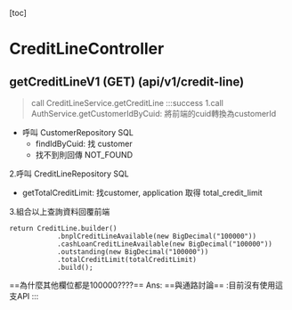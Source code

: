 [toc]

# CreditLineController
## getCreditLineV1 (GET) (api/v1/credit-line)
> call CreditLineService.getCreditLine
:::success
1.call AuthService.getCustomerIdByCuid: 將前端的cuid轉換為customerId
- 呼叫 CustomerRepository SQL
    - findIdByCuid: 找 customer
    - 找不到則回傳 NOT_FOUND

2.呼叫 CreditLineRepository SQL
- getTotalCreditLimit: 找customer, application 取得 total_credit_limit

3.組合以上查詢資料回覆前端
```java=
return CreditLine.builder()
            .bnplCreditLineAvailable(new BigDecimal("100000"))
            .cashLoanCreditLineAvailable(new BigDecimal("100000"))
            .outstanding(new BigDecimal("100000"))
            .totalCreditLimit(totalCreditLimit)
            .build();
```
==為什麼其他欄位都是100000????==
Ans: ==與通路討論== :目前沒有使用這支API
:::
